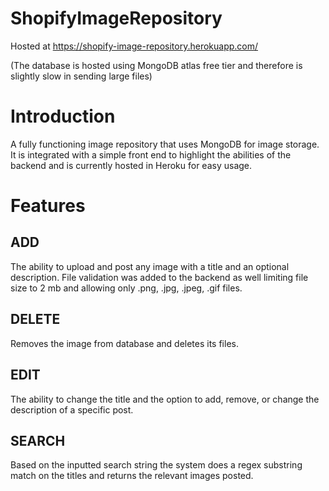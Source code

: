 # ShopifyImageRepository

Hosted at https://shopify-image-repository.herokuapp.com/ 

(The database is hosted using MongoDB atlas free tier and therefore is slightly slow in sending large files)


# Introduction

A fully functioning image repository that uses MongoDB for image storage. It is integrated with a simple front end to highlight the abilities of the backend and is currently hosted in Heroku for easy usage.


# Features

## ADD

The ability to upload and post any image with a title and an optional description. File validation was added to the backend as well limiting file size to 2 mb and allowing only .png, .jpg, .jpeg, .gif files.


## DELETE

Removes the image from database and deletes its files.

## EDIT 

The ability to change the title and the option to add, remove, or change the description of a specific post.

## SEARCH

Based on the inputted search string the system does a regex substring match on the titles and returns the relevant images posted.
